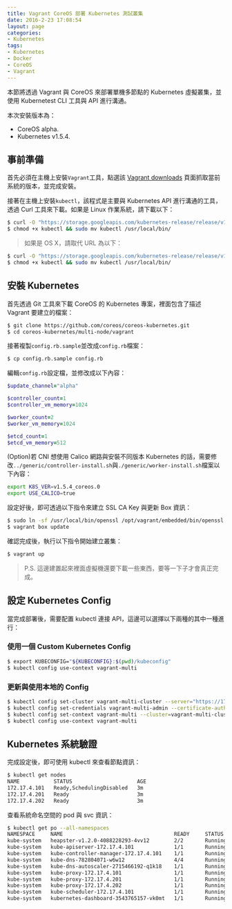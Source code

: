 ```yaml
---
title: Vagrant CoreOS 部署 Kubernetes 測試叢集
date: 2016-2-23 17:08:54
layout: page
categories:
- Kubernetes
tags:
- Kubernetes
- Docker
- CoreOS
- Vagrant
---
```

本節將透過 Vagrant 與 CoreOS 來部署單機多節點的 Kubernetes 虛擬叢集，並使用 Kubernetest CLI 工具與 API 進行溝通。

本次安裝版本為：
* CoreOS alpha.
* Kubernetes v1.5.4.

<!--more-->

## 事前準備
首先必須在主機上安裝`Vagrant`工具，點選該 [Vagrant downloads](https://www.vagrantup.com/downloads.html) 頁面抓取當前系統的版本，並完成安裝。

接著在主機上安裝`kubectl`，該程式是主要與 Kubernetes API 進行溝通的工具，透過 Curl 工具來下載。如果是 Linux 作業系統，請下載以下：
```sh
$ curl -O "https://storage.googleapis.com/kubernetes-release/release/v1.5.4/bin/linux/amd64/kubectl"
$ chmod +x kubectl && sudo mv kubectl /usr/local/bin/
```
> 如果是 OS X，請取代 URL 為以下：
```sh
$ curl -O "https://storage.googleapis.com/kubernetes-release/release/v1.5.4/bin/darwin/amd64/kubectl"
$ chmod +x kubectl && sudo mv kubectl /usr/local/bin/
```

## 安裝 Kubernetes
首先透過 Git 工具來下載 CoreOS 的 Kubernetes 專案，裡面包含了描述 Vagrant 要建立的檔案：
```sh
$ git clone https://github.com/coreos/coreos-kubernetes.git
$ cd coreos-kubernetes/multi-node/vagrant
```

接著複製`config.rb.sample`並改成`config.rb`檔案：
```sh
$ cp config.rb.sample config.rb
```

編輯`config.rb`設定檔，並修改成以下內容：
```ruby
$update_channel="alpha"

$controller_count=1
$controller_vm_memory=1024

$worker_count=2
$worker_vm_memory=1024

$etcd_count=1
$etcd_vm_memory=512
```

(Option)若 CNI 想使用 Calico 網路與安裝不同版本 Kubernetes 的話，需要修改`../generic/controller-install.sh`與`./generic/worker-install.sh`檔案以下內容：
```sh
export K8S_VER=v1.5.4_coreos.0
export USE_CALICO=true
```

設定好後，即可透過以下指令來建立 SSL CA Key 與更新 Box 資訊：
```sh
$ sudo ln -sf /usr/local/bin/openssl /opt/vagrant/embedded/bin/openssl
$ vagrant box update
```

確認完成後，執行以下指令開始建立叢集：
```sh
$ vagrant up
```
> P.S. 這邊建置起來裡面虛擬機還要下載一些東西，要等一下子才會真正完成。

## 設定 Kubernetes Config
當完成部署後，需要配置 kubectl 連接 API，這邊可以選擇以下兩種的其中一種進行：

### 使用一個 Custom Kubernetes Config
```sh
$ export KUBECONFIG="${KUBECONFIG}:$(pwd)/kubeconfig"
$ kubectl config use-context vagrant-multi
```

### 更新與使用本地的 Config
```sh
$ kubectl config set-cluster vagrant-multi-cluster --server="https://172.17.4.101:443" --certificate-authority=${PWD}/ssl/ca.pem
$ kubectl config set-credentials vagrant-multi-admin --certificate-authority=${PWD}/ssl/ca.pem --client-key=${PWD}/ssl/admin-key.pem --client-certificate=${PWD}/ssl/admin.pem
$ kubectl config set-context vagrant-multi --cluster=vagrant-multi-cluster --user=vagrant-multi-admin
$ kubectl config use-context vagrant-multi
```

## Kubernetes 系統驗證
完成設定後，即可使用 kubectl 來查看節點資訊：
```sh
$ kubectl get nodes
NAME           STATUS                     AGE
172.17.4.101   Ready,SchedulingDisabled   3m
172.17.4.201   Ready                      3m
172.17.4.202   Ready                      3m
```

查看系統命名空間的 pod 與 svc 資訊：
```sh
$ kubectl get po --all-namespaces
NAMESPACE     NAME                                    READY     STATUS    RESTARTS   AGE
kube-system   heapster-v1.2.0-4088228293-4vv12        2/2       Running   0          28m
kube-system   kube-apiserver-172.17.4.101             1/1       Running   0          29m
kube-system   kube-controller-manager-172.17.4.101    1/1       Running   0          29m
kube-system   kube-dns-782804071-w6w12                4/4       Running   0          29m
kube-system   kube-dns-autoscaler-2715466192-q1k18    1/1       Running   0          29m
kube-system   kube-proxy-172.17.4.101                 1/1       Running   0          28m
kube-system   kube-proxy-172.17.4.201                 1/1       Running   0          29m
kube-system   kube-proxy-172.17.4.202                 1/1       Running   0          29m
kube-system   kube-scheduler-172.17.4.101             1/1       Running   0          28m
kube-system   kubernetes-dashboard-3543765157-vk0mt   1/1       Running   0          29m
```
